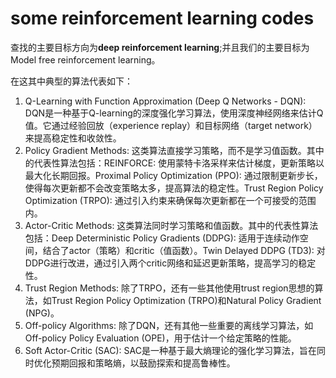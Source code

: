# some reinforcement learning codes

查找的主要目标方向为**deep reinforcement learning**;并且我们的主要目标为 Model  free reinforcement learning。

在这其中典型的算法代表如下：

1. Q-Learning with Function Approximation (Deep Q Networks - DQN):
DQN是一种基于Q-learning的深度强化学习算法，使用深度神经网络来估计Q值。它通过经验回放（experience replay）和目标网络（target network）来提高稳定性和收敛性。
2. Policy Gradient Methods:
这类算法直接学习策略，而不是学习值函数。其中的代表性算法包括：REINFORCE: 使用蒙特卡洛采样来估计梯度，更新策略以最大化长期回报。Proximal Policy Optimization (PPO): 通过限制更新步长，使得每次更新都不会改变策略太多，提高算法的稳定性。Trust Region Policy Optimization (TRPO): 通过引入约束来确保每次更新都在一个可接受的范围内。
3. Actor-Critic Methods:
这类算法同时学习策略和值函数。其中的代表性算法包括：Deep Deterministic Policy Gradients (DDPG): 适用于连续动作空间，结合了actor（策略）和critic（值函数）。Twin Delayed DDPG (TD3): 对DDPG进行改进，通过引入两个critic网络和延迟更新策略，提高学习的稳定性。
5. Trust Region Methods:
除了TRPO，还有一些其他使用trust region思想的算法，如Trust Region Policy Optimization (TRPO)和Natural Policy Gradient (NPG)。
6. Off-policy Algorithms:
除了DQN，还有其他一些重要的离线学习算法，如Off-policy Policy Evaluation (OPE)，用于估计一个给定策略的性能。
7. Soft Actor-Critic (SAC):
SAC是一种基于最大熵理论的强化学习算法，旨在同时优化预期回报和策略熵，以鼓励探索和提高鲁棒性。
<!--stackedit_data:
eyJoaXN0b3J5IjpbNzI2MzQ0MTQwLC03NTQ4ODkyODBdfQ==
-->
